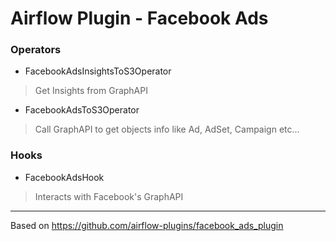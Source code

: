 # Airflow Plugin - Facebook Ads

### Operators

- FacebookAdsInsightsToS3Operator

> Get Insights from GraphAPI

- FacebookAdsToS3Operator

> Call GraphAPI to get objects info like Ad, AdSet, Campaign etc...

### Hooks

- FacebookAdsHook

> Interacts with Facebook's GraphAPI

---

Based on https://github.com/airflow-plugins/facebook_ads_plugin

